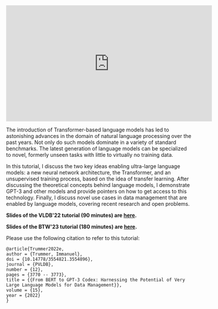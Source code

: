 <p align="center">
<iframe width="560" height="315" src="https://www.youtube.com/embed/tYKH7Q5MDcg" title="YouTube video player" frameborder="0" allow="accelerometer; autoplay; clipboard-write; encrypted-media; gyroscope; picture-in-picture" allowfullscreen></iframe>
</p>

The introduction of Transformer-based language models has led to astonishing advances in the domain of natural language processing over the past years. Not only do such models dominate in a variety of standard benchmarks. The latest generation of language models can be specialized to novel, formerly unseen tasks with little to virtually no training data. 

In this tutorial, I discuss the two key ideas enabling ultra-large language models: a new neural network architecture, the Transformer, and an unsupervised training process, based on the idea of transfer learning. After discussing the theoretical concepts behind language models, I demonstrate GPT-3 and other models and provide pointers on how to get access to this technology. Finally, I discuss novel use cases in data management that are enabled by language models, covering recent research and open problems.

**Slides of the VLDB'22 tutorial (90 minutes) are [here](lm4dbtrummer.pdf).**

**Slides of the BTW'23 tutorial (180 minutes) are [here](https://drive.google.com/file/d/1U-2j8oi5au3nuYwPIlhnno7c6UNDfifl/view?usp=sharing).**

Please use the following citation to refer to this tutorial:
```
@article{Trummer2022e,
author = {Trummer, Immanuel},
doi = {10.14778/3554821.3554896},
journal = {PVLDB},
number = {12},
pages = {3770 -- 3773},
title = {{From BERT to GPT-3 Codex: Harnessing the Potential of Very Large Language Models for Data Management}},
volume = {15},
year = {2022}
}
```
